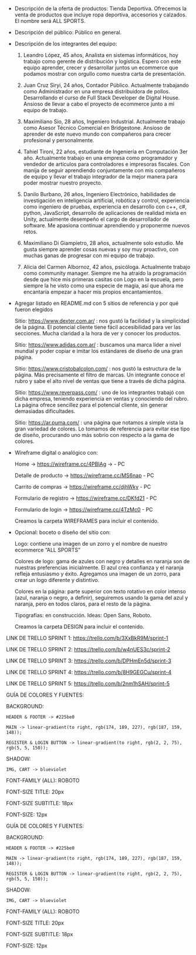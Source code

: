 - Descripción de la oferta de productos: Tienda Deportiva. Ofrecemos la venta de productos que incluye ropa deportiva, accesorios y calzados. El nombre será ALL SPORTS.

- Descripción del público: Público en general.

- Descripción de los integrantes del equipo: 

    1.	Leandro López, 45 años, Analista en sistemas informáticos, hoy trabajo como gerente de distribución y logística. Espero con este equipo aprender, crecer y desarrollar juntos un ecommerce que podamos mostrar con orgullo como nuestra carta de presentación.

    2.  Juan Cruz Siryi, 24 años, Contador Público. Actualmente trabajando como Administrador en una empresa distribuidora de pollos. Desarrollando el curso de Full Stack Developer de Digital House. Ansioso de llevar a cabo el proyecto de ecommerce junto a mi equipo de trabajo.

    3.	Maximiliano Sio, 28 años, Ingeniero Industrial. Actualmente trabajo como Asesor Técnico Comercial en Bridgestone. Ansioso de aprender de este nuevo mundo con compañeros para crecer profesional y personalmente.

    4.	Tahiel Tironi, 22 años, estudiante de Ingeniería en Computación 3er año. Actualmente trabajo en una empresa como programador y vendedor de artículos para controladores e impresoras fiscales. Con manija de seguir aprendiendo conjuntamente con mis compañeros de equipo y llevar el trabajo integrador de la mejor manera para poder mostrar nuestro proyecto.

    5.	Danilo Burbano, 26 años, Ingeniero Electrónico, habilidades de investigación en inteligencia artificial, robótica y control, experiencia como ingeniero de pruebas,  experiencia en desarrollo con c++, c#, python, JavaScript, desarrollo de aplicaciones de realidad mixta en Unity, actualmente desempeño el cargo de desarrollador de software. Me apasiona continuar aprendiendo y proponerme nuevos retos.

    6.	Maximiliano Di Giampietro, 28 años, actualmente solo estudio. Me gusta siempre aprender cosas nuevas y soy muy proactivo, con muchas ganas de progresar con mi equipo de trabajo.

    7. Alicia del Carmen Albornoz, 42 años, psicóloga. Actualmente trabajo como community manager. Siempre me ha atraído la programación desde que hice mis primeras casitas con Logo en la escuela, pero siempre la he visto como una especie de magia, así que ahora me encantaría  empezar a hacer mis propios encantamientos.

- Agregar listado en README.md con 5 sitios de referencia y por qué fueron elegidos

    Sitio: https://www.dexter.com.ar/ : nos gustó la facilidad y la simplicidad de la página. El potencial cliente tiene fácil accesibilidad para ver las secciones. Mucha claridad a la hora de ver y conocer los productos.

    Sitio: https://www.adidas.com.ar/ : buscamos una marca líder a nivel mundial y poder copiar e imitar los estándares de diseño de una gran página.

    Sitio: https://www.cristobalcolon.com/ : nos gustó la estructura de la página. Más precisamente el filtro de marcas. Un integrante conoce el rubro y sabe el alto nivel de ventas que tiene a través de dicha página.

    Sitio: https://www.reverpass.com/ : uno de los integrantes trabajó con dicha empresa, teniendo experiencia en ventas y conociendo del rubro. La página ofrece sencillez para el potencial cliente, sin generar demasiadas dificultades.

    Sitio: https://ar.puma.com/ : una página que notamos a simple vista la gran variedad de colores. Lo tomamos de referencia para evitar ese tipo de diseño, procurando uno más sobrio con respecto a la gama de colores. 
    
- Wireframe digital o analógico con:

    Home -> https://wireframe.cc/4PBIAg -> - PC
    
    Detalle de producto -> https://wireframe.cc/MS6nap - PC
    
    Carrito de compras -> https://wireframe.cc/djhWky - PC
    
    Formulario de registro -> https://wireframe.cc/DKfd21 - PC
    
    Formulario de login -> https://wireframe.cc/4TzMc0 - PC
    
    Creamos la carpeta WIREFRAMES para incluir el contenido.
    
- Opcional: boceto o diseño del sitio con:

    Logo: contiene una imagen de un zorro y el nombre de nuestro ecommerce “ALL SPORTS”
  
    Colores de logo: gama de azules con negro y detalles en naranja son de nuestras preferencias inicialmente. El azul crea confianza y el naranja refleja entusiasmo y éxito. Agregamos una imagen de un zorro, para crear un logo diferente y distintivo.
    
    Colores en la página: parte superior con texto rotativo en color intenso (azul, naranja o negro, a definir), seguiremos usando la gama del azul y naranja, pero en todos claros, para el resto de la página.
    
    Tipografías: en construcción. Ideas: Open Sans, Roboto.
    
    Creamos la carpeta DESIGN para incluir el contenido.
    
LINK DE TRELLO SPRINT 1: https://trello.com/b/3XxBkR9M/sprint-1

LINK DE TRELLO SPRINT 2: https://trello.com/b/w4nUES3c/sprint-2

LINK DE TRELLO SPRINT 3: https://trello.com/b/DPHmEn5d/sprint-3

LINK DE TRELLO SPRINT 4: https://trello.com/b/8H9GEGCu/sprint-4

LINK DE TRELLO SPRINT 5: https://trello.com/b/2nm1hSAH/sprint-5


GUÍA DE COLORES Y FUENTES:

BACKGROUND:

    HEADER & FOOTER -> #225be0

    MAIN -> linear-gradient(to right, rgb(174, 189, 227), rgb(187, 159, 148));

    REGISTER & LOGIN BUTTON -> linear-gradient(to right, rgb(2, 2, 75), rgb(5, 5, 150));

SHADOW:

    IMG, CART -> blueviolet
    
FONT-FAMILY (ALL): ROBOTO

FONT-SIZE TITLE: 20px

FONT-SIZE SUBTITLE: 18px

FONT-SIZE: 12px

GUÍA DE COLORES Y FUENTES:

BACKGROUND:

    HEADER & FOOTER -> #225be0

    MAIN -> linear-gradient(to right, rgb(174, 189, 227), rgb(187, 159, 148));

    REGISTER & LOGIN BUTTON -> linear-gradient(to right, rgb(2, 2, 75), rgb(5, 5, 150));

SHADOW:

    IMG, CART -> blueviolet
    
FONT-FAMILY (ALL): ROBOTO

FONT-SIZE TITLE: 20px

FONT-SIZE SUBTITLE: 18px

FONT-SIZE: 12px
